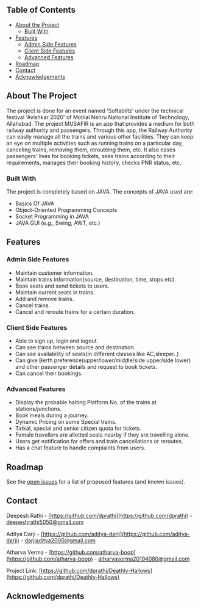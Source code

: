 ## Table of Contents

- [About the Project](#about-the-project)
  - [Built With](#built-with)
- [Features](#features)
  - [Admin Side Features](#admin-side-features)
  - [Client Side Features](#client-side-features)
  - [Advanced Features](#advanced-features)
- [Roadmap](#roadmap)
- [Contact](#contact)
- [Acknowledgements](#acknowledgements)

<!-- ABOUT THE PROJECT -->

## About The Project

The project is done for an event named 'Softablitz' under the technical festival 'Avishkar 2020' of Motilal Nehru National Institute of Technology, Allahabad. The project MUSAFIR is an app that provides a medium for both railway authority and passengers. Through this app, the Railway Authority can easily manage all the trains and various other facilities. They can keep an eye on multiple activities such as running trains on a particular day, canceling trains, removing them, rerouteing them, etc. It also eases passengers' lives for booking tickets, sees trains according to their requirements, manages their booking history, checks PNR status, etc.

### Built With

The project is completely based on JAVA. The concepts of JAVA used are:

- Basics Of JAVA
- Object-Oriented Programming Concepts
- Socket Programming in JAVA
- JAVA GUI (e.g., Swing, AWT, etc.)

<!-- ROADMAP -->

## Features

### Admin Side Features

- Maintain customer information.
- Maintain trains information(source, destination, time, stops etc).
- Book seats and send tickets to users.
- Maintain current seats in trains.
- Add and remove trains.
- Cancel trains.
- Cancel and reroute trains for a certain duration.

### Client Side Features

- Able to sign up, login and logout.
- Can see trains between source and destination.
- Can see availability of seats(in different classes like AC,sleeper..)
- Can give Berth preference(upper/lower/middle/side upper/side lower) and other passenger details and request to book tickets.
- Can cancel their bookings.

### Advanced Features

- Display the probable halting Platform No. of the trains at stations/junctions.
- Book meals during a journey.
- Dynamic Pricing on some Special trains.
- Tatkal, special and senior citizen quota for tickets.
- Female travellers are allotted seats nearby if they are travelling alone.
- Users get notification for offers and train cancellations or reroutes.
- Has a chat feature to handle complaints from users.

<!-- ROADMAP -->

## Roadmap

See the [open issues](https://github.com/othneildrew/Best-README-Template/issues) for a list of proposed features (and known issues).

<!-- CONTACT -->

## Contact

Deepesh Rathi - [https://github.com/dprathi](https://github.com/dprathi) - deepeshrathi5050@gmail.com

Aditya Darji - [https://github.com/aditya-darji](https://github.com/aditya-darji) - darjiaditya2000@gmail.com

Atharva Verma - [https://github.com/atharva-boop](https://github.com/atharva-boop) - atharvaverma20194080@gmail.com

Project Link: [https://github.com/dprathi/Deathly-Hallows](https://github.com/dprathi/Deathly-Hallows)

<!-- ACKNOWLEDGEMENTS -->

## Acknowledgements
